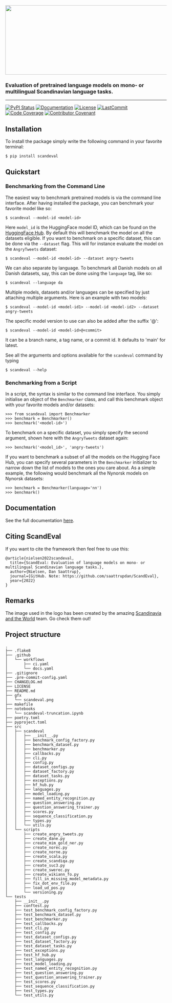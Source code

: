 <div align='center'>
<img src="https://raw.githubusercontent.com/saattrupdan/ScandEval/main/gfx/scandeval.png" width="517" height="217">
</div>

### Evaluation of pretrained language models on mono- or multilingual Scandinavian language tasks.

______________________________________________________________________
[![PyPI Status](https://badge.fury.io/py/scandeval.svg)](https://pypi.org/project/scandeval/)
[![Documentation](https://img.shields.io/badge/docs-passing-green)](https://saattrupdan.github.io/ScandEval/scandeval.html)
[![License](https://img.shields.io/github/license/saattrupdan/ScandEval)](https://github.com/saattrupdan/ScandEval/blob/main/LICENSE)
[![LastCommit](https://img.shields.io/github/last-commit/saattrupdan/ScandEval)](https://github.com/saattrupdan/ScandEval/commits/main)
[![Code Coverage](https://img.shields.io/badge/Coverage-77%25-yellowgreen.svg)](https://github.com/saattrupdan/ScandEval/tree/main/tests)
[![Contributor Covenant](https://img.shields.io/badge/Contributor%20Covenant-2.0-4baaaa.svg)](https://github.com/saattrupdan/ScandEval/blob/main/CODE_OF_CONDUCT.md)


## Installation
To install the package simply write the following command in your favorite terminal:
```
$ pip install scandeval
```

## Quickstart
### Benchmarking from the Command Line
The easiest way to benchmark pretrained models is via the command line interface. After
having installed the package, you can benchmark your favorite model like so:
```
$ scandeval --model-id <model-id>
```

Here `model_id` is the HuggingFace model ID, which can be found on the [HuggingFace
Hub](https://huggingface.co/models). By default this will benchmark the model on all
the datasets eligible. If you want to benchmark on a specific dataset, this can be done
via the `--dataset` flag. This will for instance evaluate the model on the
`AngryTweets` dataset:
```
$ scandeval --model-id <model-id> --dataset angry-tweets
```

We can also separate by language. To benchmark all Danish models on all Danish
datasets, say, this can be done using the `language` tag, like so:
```
$ scandeval --language da
```

Multiple models, datasets and/or languages can be specified by just attaching multiple
arguments. Here is an example with two models:
```
$ scandeval --model-id <model-id1> --model-id <model-id2> --dataset angry-tweets
```

The specific model version to use can also be added after the suffix '@':
```
$ scandeval --model-id <model-id>@<commit>
```

It can be a branch name, a tag name, or a commit id. It defaults to 'main' for latest.

See all the arguments and options available for the `scandeval` command by typing
```
$ scandeval --help
```

### Benchmarking from a Script
In a script, the syntax is similar to the command line interface. You simply initialise
an object of the `Benchmarker` class, and call this benchmark object with your favorite
models and/or datasets:
```
>>> from scandeval import Benchmarker
>>> benchmark = Benchmarker()
>>> benchmark('<model-id>')
```

To benchmark on a specific dataset, you simply specify the second argument, shown here
with the `AngryTweets` dataset again:
```
>>> benchmark('<model_id>', 'angry-tweets')
```

If you want to benchmark a subset of all the models on the Hugging Face Hub, you can
specify several parameters in the `Benchmarker` initializer to narrow down the list of
models to the ones you care about. As a simple example, the following would benchmark
all the Nynorsk models on Nynorsk datasets:
```
>>> benchmark = Benchmarker(language='nn')
>>> benchmark()
```


## Documentation

See the full documentation [here](https://saattrupdan.github.io/ScandEval/scandeval.html).


## Citing ScandEval
If you want to cite the framework then feel free to use this:
```
@article{nielsen2022scandeval,
  title={ScandEval: Evaluation of language models on mono- or multilingual Scandinavian language tasks.},
  author={Nielsen, Dan Saattrup},
  journal={GitHub. Note: https://github.com/saattrupdan/ScandEval},
  year={2022}
}
```

## Remarks
The image used in the logo has been created by the amazing [Scandinavia and the
World](https://satwcomic.com/) team. Go check them out!


## Project structure
```
.
├── .flake8
├── .github
│   └── workflows
│       ├── ci.yaml
│       └── docs.yaml
├── .gitignore
├── .pre-commit-config.yaml
├── CHANGELOG.md
├── LICENSE
├── README.md
├── gfx
│   └── scandeval.png
├── makefile
├── notebooks
│   └── scandeval-truncation.ipynb
├── poetry.toml
├── pyproject.toml
├── src
│   ├── scandeval
│   │   ├── __init__.py
│   │   ├── benchmark_config_factory.py
│   │   ├── benchmark_dataset.py
│   │   ├── benchmarker.py
│   │   ├── callbacks.py
│   │   ├── cli.py
│   │   ├── config.py
│   │   ├── dataset_configs.py
│   │   ├── dataset_factory.py
│   │   ├── dataset_tasks.py
│   │   ├── exceptions.py
│   │   ├── hf_hub.py
│   │   ├── languages.py
│   │   ├── model_loading.py
│   │   ├── named_entity_recognition.py
│   │   ├── question_answering.py
│   │   ├── question_answering_trainer.py
│   │   ├── scores.py
│   │   ├── sequence_classification.py
│   │   ├── types.py
│   │   └── utils.py
│   └── scripts
│       ├── create_angry_tweets.py
│       ├── create_dane.py
│       ├── create_mim_gold_ner.py
│       ├── create_norec.py
│       ├── create_norne.py
│       ├── create_scala.py
│       ├── create_scandiqa.py
│       ├── create_suc3.py
│       ├── create_swerec.py
│       ├── create_wikiann_fo.py
│       ├── fill_in_missing_model_metadata.py
│       ├── fix_dot_env_file.py
│       ├── load_ud_pos.py
│       └── versioning.py
└── tests
    ├── __init__.py
    ├── conftest.py
    ├── test_benchmark_config_factory.py
    ├── test_benchmark_dataset.py
    ├── test_benchmarker.py
    ├── test_callbacks.py
    ├── test_cli.py
    ├── test_config.py
    ├── test_dataset_configs.py
    ├── test_dataset_factory.py
    ├── test_dataset_tasks.py
    ├── test_exceptions.py
    ├── test_hf_hub.py
    ├── test_languages.py
    ├── test_model_loading.py
    ├── test_named_entity_recognition.py
    ├── test_question_answering.py
    ├── test_question_answering_trainer.py
    ├── test_scores.py
    ├── test_sequence_classification.py
    ├── test_types.py
    └── test_utils.py
```

